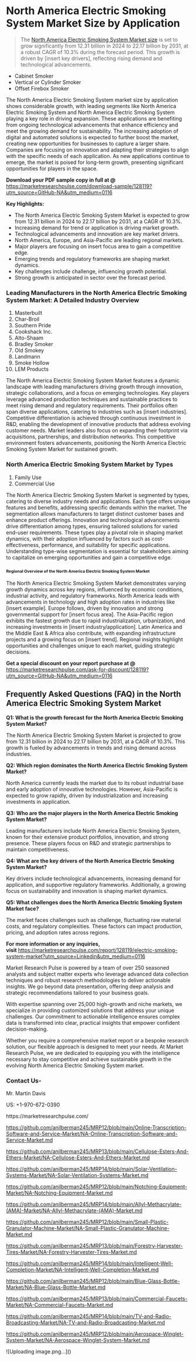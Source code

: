 <h1>North America Electric Smoking System Market&nbsp;Size by Application</h1><blockquote><p>The <a href="https://marketresearchpulse.com/download-sample/128119?utm_source=GitHub-NA&amp;utm_medium=0116">North America Electric Smoking System Market size</a> is set to grow significantly from 12.31 billion in 2024 to 22.17 billion by 2031, at a robust CAGR of 10.3% during the forecast period. This growth is driven by [insert key drivers], reflecting rising demand and technological advancements.</p></blockquote><ul><li>Cabinet Smoker<li> Vertical or Cylinder Smoker<li> Offset Firebox Smoker</li></ul><p>The North America Electric Smoking System market size by application shows considerable growth, with leading segments like North America Electric Smoking System and North America Electric Smoking System playing a key role in driving expansion. These applications are benefiting from ongoing technological advancements that enhance efficiency and meet the growing demand for sustainability. The increasing adoption of digital and automated solutions is expected to further boost the market, creating new opportunities for businesses to capture a larger share. Companies are focusing on innovation and adapting their strategies to align with the specific needs of each application. As new applications continue to emerge, the market is poised for long-term growth, presenting significant opportunities for players in the space.</p><p><strong>Download your PDF sample copy in full at @ </strong><a href="https://marketresearchpulse.com/download-sample/128119?utm_source=GitHub-NA&amp;utm_medium=0116">https://marketresearchpulse.com/download-sample/128119?utm_source=GitHub-NA&amp;utm_medium=0116</a></p><p><strong>Key Highlights: </strong></p><ul><li>The North America Electric Smoking System Market is expected to grow from 12.31 billion in 2024 to 22.17 billion by 2031, at a CAGR of 10.3%.</li><li>Increasing demand for trend or application is driving market growth.</li><li>Technological advancements and innovation are key market drivers.</li><li>North America, Europe, and Asia-Pacific are leading regional markets.</li><li>Major players are focusing on insert focus area to gain a competitive edge.</li><li>Emerging trends and regulatory frameworks are shaping market dynamics.</li><li>Key challenges include challenge, influencing growth potential.</li><li>Strong growth is anticipated in sector over the forecast period.</li></ul><h3>Leading Manufacturers in the North America Electric Smoking System Market: A Detailed Industry Overview</h3><ol><li>Masterbuilt</li><li>Char-Broil</li><li>Southern Pride</li><li>Cookshack Inc.</li><li>Alto-Shaam</li><li>Bradley Smoker</li><li>Old Smokey</li><li>Landmann</li><li>Smoke Hollow</li><li>LEM Products</li></ol><div class="flex max-w-full flex-col flex-grow"><div class="min-h-8 text-message flex w-full flex-col items-end gap-2 whitespace-normal break-words [.text-message+&amp;]:mt-5" dir="auto" data-message-author-role="assistant" data-message-id="fd8432e4-4910-450d-b182-61b7bfb0a01f" data-message-model-slug="gpt-4o"><div class="flex w-full flex-col gap-1 empty:hidden first:pt-[3px]"><div class="markdown prose w-full break-words dark:prose-invert light"><p>The North America Electric Smoking System Market features a dynamic landscape with leading manufacturers driving growth through innovation, strategic collaborations, and a focus on emerging technologies. Key players leverage advanced production techniques and sustainable practices to meet rising demand and regulatory requirements. Their portfolios often span diverse applications, catering to industries such as [insert industries]. Competitive differentiation is achieved through continuous investment in R&amp;D, enabling the development of innovative products that address evolving customer needs. Market leaders also focus on expanding their footprint via acquisitions, partnerships, and distribution networks. This competitive environment fosters advancements, positioning the North America Electric Smoking System Market for sustained growth.</p></div></div></div></div><h3>North America Electric Smoking System Market by Types</h3><ol><li>Family Use<li> Commercial Use</li></ol><div class="flex max-w-full flex-col flex-grow"><div class="min-h-8 text-message flex w-full flex-col items-end gap-2 whitespace-normal break-words [.text-message+&amp;]:mt-5" dir="auto" data-message-author-role="assistant" data-message-id="084470be-0bb7-4664-bddf-5156b4f41249" data-message-model-slug="gpt-4o-mini"><div class="flex w-full flex-col gap-1 empty:hidden first:pt-[3px]"><div class="markdown prose w-full break-words dark:prose-invert light"><p>The North America Electric Smoking System Market is segmented by types, catering to diverse industry needs and applications. Each type offers unique features and benefits, addressing specific demands within the market. The segmentation allows manufacturers to target distinct customer bases and enhance product offerings. Innovation and technological advancements drive differentiation among types, ensuring tailored solutions for varied end-user requirements. These types play a pivotal role in shaping market dynamics, with their adoption influenced by factors such as cost-effectiveness, performance, and suitability for specific applications. Understanding type-wise segmentation is essential for stakeholders aiming to capitalize on emerging opportunities and gain a competitive edge.</p></div></div></div></div><h3><span style="font-size: 11px;">Regional Overview of the North America Electric Smoking System Market</span></h3><div class="flex max-w-full flex-col flex-grow"><div class="min-h-8 text-message flex w-full flex-col items-end gap-2 whitespace-normal break-words [.text-message+&amp;]:mt-5" dir="auto" data-message-author-role="assistant" data-message-id="e9038762-ce64-4e30-91c9-9bd413514231" data-message-model-slug="gpt-4o-mini"><div class="flex w-full flex-col gap-1 empty:hidden first:pt-[3px]"><div class="markdown prose w-full break-words dark:prose-invert light"><p>The North America Electric Smoking System Market demonstrates varying growth dynamics across key regions, influenced by economic conditions, industrial activity, and regulatory frameworks. North America leads with advancements in technology and high adoption rates in industries like [insert example]. Europe follows, driven by innovation and strong governmental support for [insert focus area]. The Asia-Pacific region exhibits the fastest growth due to rapid industrialization, urbanization, and increasing investments in [insert industry/application]. Latin America and the Middle East &amp; Africa also contribute, with expanding infrastructure projects and a growing focus on [insert trend]. Regional insights highlight opportunities and challenges unique to each market, guiding strategic decisions.</p></div></div></div></div><p><strong>Get a special discount on your report purchase at @ </strong><a href="https://marketresearchpulse.com/ask-for-discount/128119?utm_source=GitHub-NA&amp;utm_medium=0116">https://marketresearchpulse.com/ask-for-discount/128119?utm_source=GitHub-NA&amp;utm_medium=0116</a></p><h2>Frequently Asked Questions (FAQ) in the North America Electric Smoking System Market</h2><p><strong>Q1: What is the growth forecast for the North America Electric Smoking System Market?</strong></p><p>The North America Electric Smoking System Market is projected to grow from 12.31 billion in 2024 to 22.17 billion by 2031, at a CAGR of 10.3%. This growth is fueled by advancements in trends and rising demand across industries.</p><p><strong>Q2: Which region dominates the North America Electric Smoking System Market?</strong></p><p>North America currently leads the market due to its robust industrial base and early adoption of innovative technologies. However, Asia-Pacific is expected to grow rapidly, driven by industrialization and increasing investments in application.</p><p><strong>Q3: Who are the major players in the North America Electric Smoking System Market?</strong></p><p>Leading manufacturers include North America Electric Smoking System, known for their extensive product portfolios, innovation, and strong presence. These players focus on R&amp;D and strategic partnerships to maintain competitiveness.</p><p><strong>Q4: What are the key drivers of the North America Electric Smoking System Market?</strong></p><p>Key drivers include technological advancements, increasing demand for application, and supportive regulatory frameworks. Additionally, a growing focus on sustainability and innovation is shaping market dynamics.</p><p><strong>Q5: What challenges does the North America Electric Smoking System Market face?</strong></p><p>The market faces challenges such as challenge, fluctuating raw material costs, and regulatory complexities. These factors can impact production, pricing, and adoption rates across regions.</p><p><strong>For more information or any inquiries, visit&nbsp;</strong><a href="https://marketresearchpulse.com/report/128119/electric-smoking-system-market?utm_source=Linkedin&utm_medium=0116">https://marketresearchpulse.com/report/128119/electric-smoking-system-market?utm_source=Linkedin&utm_medium=0116</a></p><p>Market Research Pulse is powered by a team of over 250 seasoned analysts and subject matter experts who leverage advanced data collection techniques and robust research methodologies to deliver actionable insights. We go beyond data presentation, offering deep analysis and strategic recommendations tailored to your business goals.</p><p>With expertise spanning over 25,000 high-growth and niche markets, we specialize in providing customized solutions that address your unique challenges. Our commitment to actionable intelligence ensures complex data is transformed into clear, practical insights that empower confident decision-making.</p><p>Whether you require a comprehensive market report or a bespoke research solution, our flexible approach is designed to meet your needs. At Market Research Pulse, we are dedicated to equipping you with the intelligence necessary to stay competitive and achieve sustainable growth in the evolving North America Electric Smoking System market.</p><h3><strong>Contact Us-</strong></h3><p>Mr. Martin Davis</p><p>US: +1-970-672-0390</p><p>https://marketresearchpulse.com/</p><p><a href="https://github.com/anilberman245/MRP12/blob/main/Online-Transcription-Software-and-Service-Market/NA-Online-Transcription-Software-and-Service-Market.md">https://github.com/anilberman245/MRP12/blob/main/Online-Transcription-Software-and-Service-Market/NA-Online-Transcription-Software-and-Service-Market.md</a></p><p><a href="https://github.com/anilberman245/MRP13/blob/main/Cellulose-Esters-And-Ethers-Market/NA-Cellulose-Esters-And-Ethers-Market.md">https://github.com/anilberman245/MRP13/blob/main/Cellulose-Esters-And-Ethers-Market/NA-Cellulose-Esters-And-Ethers-Market.md</a></p><p><a href="https://github.com/anilberman245/MRP14/blob/main/Solar-Ventilation-Systems-Market/NA-Solar-Ventilation-Systems-Market.md">https://github.com/anilberman245/MRP14/blob/main/Solar-Ventilation-Systems-Market/NA-Solar-Ventilation-Systems-Market.md</a></p><p><a href="https://github.com/anilberman245/MRP12/blob/main/Notching-Equipment-Market/NA-Notching-Equipment-Market.md">https://github.com/anilberman245/MRP12/blob/main/Notching-Equipment-Market/NA-Notching-Equipment-Market.md</a></p><p><a href="https://github.com/anilberman245/MRP14/blob/main/Allyl-Methacrylate-(AMA)-Market/NA-Allyl-Methacrylate-(AMA)-Market.md">https://github.com/anilberman245/MRP14/blob/main/Allyl-Methacrylate-(AMA)-Market/NA-Allyl-Methacrylate-(AMA)-Market.md</a></p><p><a href="https://github.com/anilberman245/MRP12/blob/main/Small-Plastic-Granulator-Machine-Market/NA-Small-Plastic-Granulator-Machine-Market.md">https://github.com/anilberman245/MRP12/blob/main/Small-Plastic-Granulator-Machine-Market/NA-Small-Plastic-Granulator-Machine-Market.md</a></p><p><a href="https://github.com/anilberman245/MRP13/blob/main/Forestry-Harvester-Tires-Market/NA-Forestry-Harvester-Tires-Market.md">https://github.com/anilberman245/MRP13/blob/main/Forestry-Harvester-Tires-Market/NA-Forestry-Harvester-Tires-Market.md</a></p><p><a href="https://github.com/anilberman245/MRP14/blob/main/Intelligent-Well-Completion-Market/NA-Intelligent-Well-Completion-Market.md">https://github.com/anilberman245/MRP14/blob/main/Intelligent-Well-Completion-Market/NA-Intelligent-Well-Completion-Market.md</a></p><p><a href="https://github.com/anilberman245/MRP12/blob/main/Blue-Glass-Bottle-Market/NA-Blue-Glass-Bottle-Market.md">https://github.com/anilberman245/MRP12/blob/main/Blue-Glass-Bottle-Market/NA-Blue-Glass-Bottle-Market.md</a></p><p><a href="https://github.com/anilberman245/MRP13/blob/main/Commercial-Faucets-Market/NA-Commercial-Faucets-Market.md">https://github.com/anilberman245/MRP13/blob/main/Commercial-Faucets-Market/NA-Commercial-Faucets-Market.md</a></p><p><a href="https://github.com/anilberman245/MRP14/blob/main/TV-and-Radio-Broadcasting-Market/NA-TV-and-Radio-Broadcasting-Market.md">https://github.com/anilberman245/MRP14/blob/main/TV-and-Radio-Broadcasting-Market/NA-TV-and-Radio-Broadcasting-Market.md</a></p><p><a href="https://github.com/anilberman245/MRP12/blob/main/Aerospace-Winglet-System-Market/NA-Aerospace-Winglet-System-Market.md">https://github.com/anilberman245/MRP12/blob/main/Aerospace-Winglet-System-Market/NA-Aerospace-Winglet-System-Market.md</a></p>
![Uploading image.png…]()
